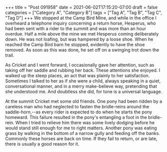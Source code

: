 +++
title = "Post 091958"
date = 2021-06-02T17:15:20-07:00
draft = false
categories = ["Category A", "Category B"]
tags = ["Tag A", "Tag B", "Tag C", "Tag D"]
+++
We stopped at the Camp Bird Mine, and while in the office I overheard a telephone inquiry concerning a return horse, Hesperus, who had been sent with a rider to the summit and was more than an hour overdue. Half a mile above the mine we met Hesperus coming deliberately down. He was not loafing, but was hampered by a loose shoe. When he reached the Camp Bird barn he stopped, evidently to have the shoe removed. As soon as this was done, he set off on a swinging trot down the trail.

As Cricket and I went forward, I occasionally gave her attention, such as taking off her saddle and rubbing her back. These attentions she enjoyed. I walked up the steep places, an act that was plainly to her satisfaction. Sometimes I talked to her as if she were a child, always speaking in a quiet, conversational manner, and in a merry make-believe way, pretending that she understood me. And doubtless she did, for tone is a universal language.

At the summit Cricket met some old friends. One pony had been ridden by a careless man who had neglected to fasten the bridle-reins around the saddle-horn,--as every rider is expected to do when he starts the pony homeward. This failure resulted in the pony's entangling a foot in the bridle-rein. When I tried to relieve him there was some lively dodging before he would stand still enough for me to right matters. Another pony was eating grass by walking in the bottom of a narrow gully and feeding off the banks. Commonly these horses are back on time. If they fail to return, or are late, there is usually a good reason for it.
